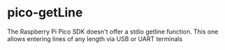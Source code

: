 # pico-getLine
The Raspberry Pi Pico SDK doesn't offer a stdio getline function. This one allows entering lines of any length  via USB or UART terminals
